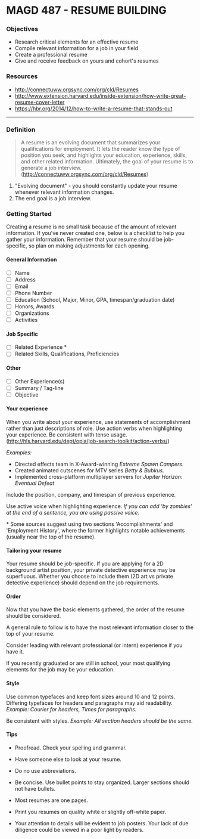 # MAGD 487 - RESUME BUILDING

### Objectives
+ Research critical elements for an effective resume
+ Compile relevant information for a job in your field
+ Create a professional resume
+ Give and receive feedback on yours and cohort's resumes

### Resources
+ http://connectuww.orgsync.com/org/cld/Resumes
+ http://www.extension.harvard.edu/inside-extension/how-write-great-resume-cover-letter
+ https://hbr.org/2014/12/how-to-write-a-resume-that-stands-out

***
### Definition
> A resume is an evolving document that summarizes your qualifications for employment. It lets the reader know the type of position you seek, and highlights your education, experience, skills, and other related information. Ultimately, the goal of your resume is to generate a job interview.
(http://connectuww.orgsync.com/org/cld/Resumes)

1. "Evolving document" - you should constantly update your resume whenever relevant information changes.
2. The end goal is a job interview.

### Getting Started
Creating a resume is no small task because of the amount of relevant information. If you've never created one, below is a checklist to help you gather your information. Remember that your resume should be job-specific, so plan on making adjustments for each opening.

  #### General Information
  - [ ] Name
  - [ ] Address
  - [ ] Email
  - [ ] Phone Number
  - [ ] Education (School, Major, Minor, GPA, timespan/graduation date)
  - [ ] Honors, Awards
  - [ ] Organizations
  - [ ] Activities

  #### Job Specific
  - [ ] Related Experience *
  - [ ] Related Skills, Qualifications, Proficiencies

  #### Other
  - [ ] Other Experience(s)
  - [ ] Summary / Tag-line
  - [ ] Objective

#### Your experience
When you write about your experience, use statements of accomplishment rather than just descriptions of role. Use action verbs when highlighting your experience. Be consistent with tense usage.  (http://hls.harvard.edu/dept/opia/job-search-toolkit/action-verbs/)

*Examples:*
- Directed effects team in X-Award-winning *Extreme Spawn Campers*.
- Created animated cutscenes for MTV series *Betty & Bubkus*.
- Implemented cross-platform multiplayer servers for *Jupiter Horizon: Eventual Defeat*

Include the position, company, and timespan of previous experience.

Use active voice when highlighting experience.
*If you can add 'by zombies' at the end of a sentence, you are using passive voice.*

\* Some sources suggest using two sections 'Accomplishments' and 'Employment History', where the former highlights notable achievements (usually near the top of the resume).

#### Tailoring your resume
Your resume should be job-specific. If you are applying for a 2D background artist position, your private detective experience may be superfluous. Whether you choose to include them (2D art vs private detective experience) should depend on the job requirements.

#### Order
Now that you have the basic elements gathered, the order of the resume should be considered.

A general rule to follow is to have the most relevant information closer to the top of your resume.

Consider leading with relevant professional (or intern) experience if you have it.

If you recently graduated or are still in school, your most qualifying elements for the job may be your education.

#### Style
Use common typefaces and keep font sizes around 10 and 12 points. Differing typefaces for headers and paragraphs may aid readability. *Example: Courier for headers, Times for paragraphs.*

Be consistent with styles. *Example: All section headers should be the same.*

#### Tips

- Proofread. Check your spelling and grammar.

- Have someone else to look at your resume.

- Do no use abbreviations.

- Be concise. Use bullet points to stay organized. Larger sections should not have bullets.

- Most resumes are one pages.

- Print you resumes on quality white or slightly off-white paper.

- Your attention to details will be evident to job posters. Your lack of due diligence could be viewed in a poor light by readers. 
